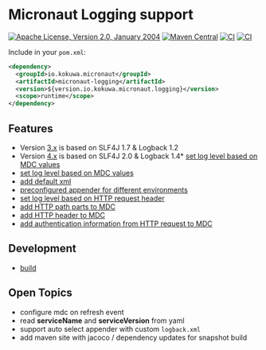 # Micronaut Logging support

[![Apache License, Version 2.0, January 2004](https://img.shields.io/github/license/kokuwaio/micronaut-logging.svg?label=License)](http://www.apache.org/licenses/)
[![Maven Central](https://img.shields.io/maven-central/v/io.kokuwa.micronaut/micronaut-logging.svg?label=Maven%20Central)](https://search.maven.org/search?q=g:%22io.kokuwa.micronaut%22%20AND%20a:%22micronaut-logging%22)
[![CI](https://img.shields.io/github/actions/workflow/status/kokuwaio/micronaut-logging/ci.yaml?branch=main&label=3.x)](https://github.com/kokuwaio/micronaut-logging/actions/workflows/ci.yaml?query=branch%3Amain)
[![CI](https://img.shields.io/github/actions/workflow/status/kokuwaio/micronaut-logging/ci.yaml?branch=4.x&label=4.x)](https://github.com/kokuwaio/micronaut-logging/actions/workflows/ci.yaml?query=branch%3A4.x)

Include in your `pom.xml`:

```xml
<dependency>
  <groupId>io.kokuwa.micronaut</groupId>
  <artifactId>micronaut-logging</artifactId>
  <version>${version.io.kokuwa.micronaut.logging}</version>
  <scope>runtime</scope>
</dependency>
```

## Features

* Version [3.x](https://github.com/kokuwaio/micronaut-logging/tree/main) is based on SLF4J 1.7 & Logback 1.2
* Version [4.x](https://github.com/kokuwaio/micronaut-logging/tree/4.x) is based on SLF4J 2.0 & Logback 1.4* [set log level based on MDC values](docs/features/logback_mdc_level.md)
* [set log level based on MDC values](docs/features/logback_mdc_level.md)
* [add default xml](docs/features/logback_default.md)
* [preconfigured appender for different environments](docs/features/logback_appender.md)
* [set log level based on HTTP request header](docs/features/http_log_level.md)
* [add HTTP path parts to MDC](docs/features/http_mdc_path.md)
* [add HTTP header to MDC](docs/features/http_mdc_header.md)
* [add authentication information from HTTP request to MDC](docs/features/http_mdc_authentication.md)

## Development

* [build](docs/build.md)

## Open Topics

* configure mdc on refresh event
* read **serviceName** and **serviceVersion** from yaml
* support auto select appender with custom `logback.xml`
* add maven site with jacoco / dependency updates for snapshot build
